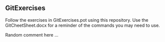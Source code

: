 ## GitExercises

Follow the exercises in GitExercises.pot using this repository. Use the GitCheetSheet.docx for a reminder of the commands you may need to use.

Random comment here ... 
